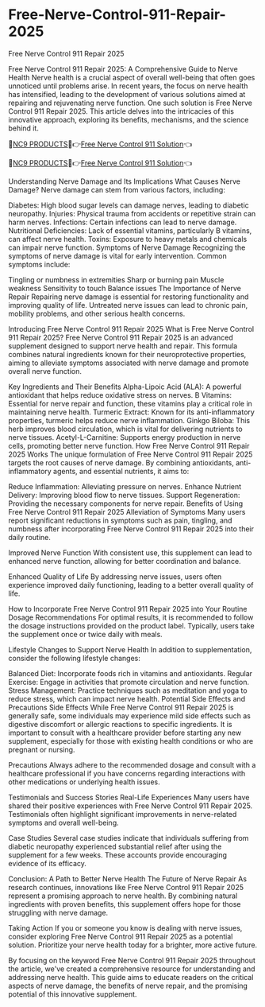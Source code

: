 # Free-Nerve-Control-911-Repair-2025
Free Nerve Control 911 Repair 2025

Free Nerve Control 911 Repair 2025: A Comprehensive Guide to Nerve Health
Nerve health is a crucial aspect of overall well-being that often goes unnoticed until problems arise. In recent years, the focus on nerve health has intensified, leading to the development of various solutions aimed at repairing and rejuvenating nerve function. One such solution is Free Nerve Control 911 Repair 2025. This article delves into the intricacies of this innovative approach, exploring its benefits, mechanisms, and the science behind it.

🔴[NC9 PRODUCTS](https://tinyurl.com/5benuzfr)🔴👉[Free Nerve Control 911 Solution](https://tinyurl.com/5benuzfr)👈

🔴[NC9 PRODUCTS](https://tinyurl.com/5benuzfr)🔴👉[Free Nerve Control 911 Solution](https://tinyurl.com/5benuzfr)👈

Understanding Nerve Damage and Its Implications
What Causes Nerve Damage?
Nerve damage can stem from various factors, including:

Diabetes: High blood sugar levels can damage nerves, leading to diabetic neuropathy.
Injuries: Physical trauma from accidents or repetitive strain can harm nerves.
Infections: Certain infections can lead to nerve damage.
Nutritional Deficiencies: Lack of essential vitamins, particularly B vitamins, can affect nerve health.
Toxins: Exposure to heavy metals and chemicals can impair nerve function.
Symptoms of Nerve Damage
Recognizing the symptoms of nerve damage is vital for early intervention. Common symptoms include:

Tingling or numbness in extremities
Sharp or burning pain
Muscle weakness
Sensitivity to touch
Balance issues
The Importance of Nerve Repair
Repairing nerve damage is essential for restoring functionality and improving quality of life. Untreated nerve issues can lead to chronic pain, mobility problems, and other serious health concerns.

Introducing Free Nerve Control 911 Repair 2025
What is Free Nerve Control 911 Repair 2025?
Free Nerve Control 911 Repair 2025 is an advanced supplement designed to support nerve health and repair. This formula combines natural ingredients known for their neuroprotective properties, aiming to alleviate symptoms associated with nerve damage and promote overall nerve function.

Key Ingredients and Their Benefits
Alpha-Lipoic Acid (ALA): A powerful antioxidant that helps reduce oxidative stress on nerves.
B Vitamins: Essential for nerve repair and function, these vitamins play a critical role in maintaining nerve health.
Turmeric Extract: Known for its anti-inflammatory properties, turmeric helps reduce nerve inflammation.
Ginkgo Biloba: This herb improves blood circulation, which is vital for delivering nutrients to nerve tissues.
Acetyl-L-Carnitine: Supports energy production in nerve cells, promoting better nerve function.
How Free Nerve Control 911 Repair 2025 Works
The unique formulation of Free Nerve Control 911 Repair 2025 targets the root causes of nerve damage. By combining antioxidants, anti-inflammatory agents, and essential nutrients, it aims to:

Reduce Inflammation: Alleviating pressure on nerves.
Enhance Nutrient Delivery: Improving blood flow to nerve tissues.
Support Regeneration: Providing the necessary components for nerve repair.
Benefits of Using Free Nerve Control 911 Repair 2025
Alleviation of Symptoms
Many users report significant reductions in symptoms such as pain, tingling, and numbness after incorporating Free Nerve Control 911 Repair 2025 into their daily routine.

Improved Nerve Function
With consistent use, this supplement can lead to enhanced nerve function, allowing for better coordination and balance.

Enhanced Quality of Life
By addressing nerve issues, users often experience improved daily functioning, leading to a better overall quality of life.

How to Incorporate Free Nerve Control 911 Repair 2025 into Your Routine
Dosage Recommendations
For optimal results, it is recommended to follow the dosage instructions provided on the product label. Typically, users take the supplement once or twice daily with meals.

Lifestyle Changes to Support Nerve Health
In addition to supplementation, consider the following lifestyle changes:

Balanced Diet: Incorporate foods rich in vitamins and antioxidants.
Regular Exercise: Engage in activities that promote circulation and nerve function.
Stress Management: Practice techniques such as meditation and yoga to reduce stress, which can impact nerve health.
Potential Side Effects and Precautions
Side Effects
While Free Nerve Control 911 Repair 2025 is generally safe, some individuals may experience mild side effects such as digestive discomfort or allergic reactions to specific ingredients. It is important to consult with a healthcare provider before starting any new supplement, especially for those with existing health conditions or who are pregnant or nursing.

Precautions
Always adhere to the recommended dosage and consult with a healthcare professional if you have concerns regarding interactions with other medications or underlying health issues.

Testimonials and Success Stories
Real-Life Experiences
Many users have shared their positive experiences with Free Nerve Control 911 Repair 2025. Testimonials often highlight significant improvements in nerve-related symptoms and overall well-being.

Case Studies
Several case studies indicate that individuals suffering from diabetic neuropathy experienced substantial relief after using the supplement for a few weeks. These accounts provide encouraging evidence of its efficacy.

Conclusion: A Path to Better Nerve Health
The Future of Nerve Repair
As research continues, innovations like Free Nerve Control 911 Repair 2025 represent a promising approach to nerve health. By combining natural ingredients with proven benefits, this supplement offers hope for those struggling with nerve damage.

Taking Action
If you or someone you know is dealing with nerve issues, consider exploring Free Nerve Control 911 Repair 2025 as a potential solution. Prioritize your nerve health today for a brighter, more active future.

By focusing on the keyword Free Nerve Control 911 Repair 2025 throughout the article, we've created a comprehensive resource for understanding and addressing nerve health. This guide aims to educate readers on the critical aspects of nerve damage, the benefits of nerve repair, and the promising potential of this innovative supplement.
